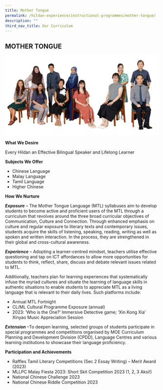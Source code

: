 ```yaml
---
title: Mother Tongue
permalink: /hildan-experience/instructional-programmes/mother-tongue/
description: ""
third_nav_title: Our Curriculum
---
```

MOTHER TONGUE
-------------

![](/images/Staff/mother%20tongue.jpg)

**What We Desire**

Every Hildan an Effective Bilingual Speaker and Lifelong Learner

**Subjects We Offer**

* Chinese Language
* Malay Language
* Tamil Language
* Higher Chinese

**How We Nurture**

**_Exposure_** – The Mother Tongue Language (MTL) syllabuses aim to develop students to become active and proficient users of the MTL through a curriculum that revolves around the three broad curricular objectives of Communication, Culture and Connection. Through enhanced emphasis on culture and regular exposure to literary texts and contemporary issues, students acquire the skills of listening, speaking, reading, writing as well as spoken and written interaction. In the process, they are strengthened in their global and cross-cultural awareness.

**_Experience_** – Adopting a learner-centred mindset, teachers utilise effective questioning and tap on ICT affordances to allow more opportunities for students to think, reflect, share, discuss and debate relevant issues related to MTL.  

Additionally, teachers plan for learning experiences that systematically infuse the myriad cultures and situate the learning of language skills in authentic situations to enable students to appreciate MTL as a living language that is relevant to their daily lives. Such platforms include:

* Annual MTL Fortnight
* CL/ML Cultural Programme Exposure (annual)
* 2023: ‘Who is the One?’ Immersive Detective game; ‘Xin Kong Xia’ Xinyao Music Appreciation Session

**_Extension_** –To deepen learning, selected groups of students participate in special programmes and competitions organised by MOE Curriculum Planning and Development Division (CPDD), Language Centres and various learning institutions to showcase their language proficiency. 

**Participation and Achievements**

* Raffles Tamil Literary Competitions (Sec 2 Essay Writing) – Merit Award (2023)
* MLLPC Malay Fiesta 2023: Short Skit Competition 2023 (1, 2, 3 Aksi!)
* National Chinese Challenge 2023
* National Chinese Riddle Competition 2023